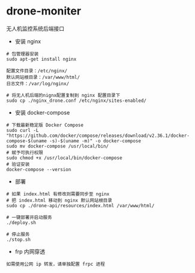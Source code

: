 # drone-moniter
无人机监控系统后端接口

* 安装 nginx
```Shell
# 包管理器安装
sudo apt-get install nginx

配置文件目录：/etc/nginx/
默认网站根目录：/var/www/html/
日志文件：/var/log/nginx/

# 将无人机后端的nignx配置复制到 nginx 配置目录下
sudo cp ./nginx_drone.conf /etc/nginx/sites-enabled/
```

* 安装 docker-compose
```Shell
# 下载最新稳定版 Docker Compose
sudo curl -L "https://github.com/docker/compose/releases/download/v2.36.1/docker-compose-$(uname -s)-$(uname -m)" -o docker-compose
sudo mv docker-compose /usr/local/bin/
# 赋予可执行权限
sudo chmod +x /usr/local/bin/docker-compose
# 验证安装
docker-compose --version
```

* 部署
```Shell
# 如果 index.html 有修改则需要同步至 nginx
# 把 index.html 移动到 nginx 默认网站根目录
sudo cp ./drone-api/resources/index.html /var/www/html/

# 一键部署并启动服务
./deploy.sh

# 停止服务
./stop.sh
```

* frp 内网穿透
```
如需使用公网 ip 转发，请单独配置 frpc 进程
```
